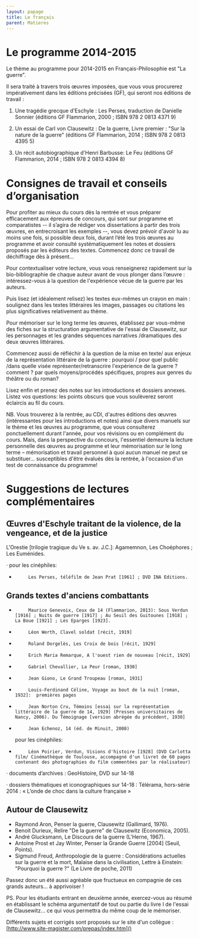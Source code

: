 ```yaml
---
layout: papage
title: Le français
parent: Matieres
---
```


# Le programme 2014-2015

Le thème au programme pour 2014-2015 en Français-Philosophie est "La guerre".

Il sera traité à travers trois œuvres imposées, que vous vous procurerez impérativement dans les éditions précisées (GF), qui seront nos éditions de travail&nbsp;:

1. Une tragédie grecque d'Eschyle : Les Perses, traduction de Danielle Sonnier (éditions GF Flammarion, 2000 ; ISBN 978 2 0813 4371 9) 

2. Un essai de Carl von Clausewitz : De la guerre, Livre premier : "Sur la nature de la guerre" (éditions GF Flammarion, 2014 ; ISBN 978 2 0813 4395 5) 

3. Un récit autobiographique d'Henri Barbusse: Le Feu (éditions GF Flammarion, 2014 ; ISBN 978 2 0813 4394 8)

# Consignes de travail et conseils d’organisation

Pour profiter au mieux du cours dès la rentrée et vous préparer efficacement aux épreuves de concours, qui sont sur programme et comparatistes -- il s’agira de rédiger vos dissertations à partir des trois œuvres, en entrecroisant les exemples --, vous devez prévoir d'avoir lu au moins une fois, si possible deux fois, durant l’été les trois œuvres au programme et avoir consulté systématiquement les notes et dossiers proposés par les éditeurs des textes. Commencez donc ce travail de déchiffrage dès à présent…

 Pour contextualiser votre lecture, vous vous renseignerez rapidement sur la bio-bibliographie de chaque auteur avant de vous plonger dans l’œuvre&nbsp;: intéressez-vous à la question de l'expérience vécue de la guerre par les auteurs.

Puis lisez (et idéalement relisez) les textes eux-mêmes un crayon en main : soulignez dans les textes littéraires les images, passages ou citations les plus significatives relativement au thème. 

Pour mémoriser sur le long terme les œuvres, établissez par vous-même des fiches sur la structuration argumentative de l'essai de Clausewitz, sur les personnages et les grandes séquences narratives /dramatiques des deux œuvres littéraires.

Commencez aussi de réfléchir à la question de la mise en texte/ aux enjeux de la représentation littéraire de la guerre : pourquoi / pour quel public /dans quelle visée représenter/retranscrire l'expérience de la guerre ? comment ? par quels moyens/procédés spécifiques, propres aux genres du théâtre ou du roman?

Lisez enfin et prenez des notes sur les introductions et dossiers annexes. Listez vos questions: les points obscurs que vous soulèverez seront éclaircis au fil du cours.

 

NB. Vous trouverez à la rentrée, au CDI, d'autres éditions des œuvres (intéressantes pour les introductions et notes) ainsi que divers manuels sur le thème et les œuvres au programme, que vous consulterez ponctuellement durant l'année, pour vos révisions ou en complément du cours. Mais, dans la perspective du concours, l'essentiel demeure la lecture personnelle des œuvres au programme et leur mémorisation sur le long terme – mémorisation et travail personnel à quoi aucun manuel ne peut se substituer... susceptibles d'être évalués dès la rentrée, à l'occasion d'un test de connaissance du programme!

 

# Suggestions de lectures complémentaires

## Œuvres d'Eschyle traitant de la violence, de la vengeance, et de la justice 

 L'Orestie [trilogie tragique du Ve s. av. J.C.]:  Agamemnon, Les Choéphores ; Les  Euménides.

·         pour les cinéphiles:

-          Les Perses, téléfilm de Jean Prat [1961] ; DVD INA Editions.

## Grands textes d'anciens combattants 

-          Maurice Genevoix, Ceux de 14 (Flammarion, 2013): Sous Verdun [1916] ; Nuits de guerre [1917] ; Au Seuil des Guitounes [1918] ; La Boue [1921] ; Les Eparges [1923].

-          Léon Werth, Clavel soldat [récit, 1919]

-          Roland Dorgelès, Les Croix de bois [récit, 1929]

-          Erich Maria Remarque, A l'ouest rien de nouveau [récit, 1929]

-          Gabriel Chevallier, La Peur [roman, 1930]

-          Jean Giono, Le Grand Troupeau [roman, 1931]

-          Louis-Ferdinand Céline, Voyage au bout de la nuit [roman, 1932]:  premières pages

-          Jean Norton Cru, Témoins [essai sur la représentation littéraire de la guerre de 14, 1929] (Presses universitaires de Nancy, 2006). Du Témoignage [version abrégée du précédent, 1930]

-          Jean Echenoz, 14 (éd. de Minuit, 2008)

 

     pour les cinéphiles:

-          Léon Poirier, Verdun, Visions d'histoire [1928] (DVD Carlotta film/ Cinémathèque de Toulouse, accompagné d'un livret de 60 pages contenant des photographies du film commentées par le réalisateur)

·         documents d’archives : GeoHistoire, DVD sur 14-18

·         dossiers thématiques et iconographiques sur 14-18 : Télérama, hors-série 2014 : « L’onde de choc dans la culture française »

 

## Autour de Clausewitz

-  Raymond Aron, Penser la guerre, Clausewitz (Gallimard, 1976).
- Benoit Durieux, Relire "De la guerre" de Clausewitz (Economica, 2005).
- André Glucksmann, Le Discours de la guerre (L'Herne, 1967).
- Antoine Prost et Jay Winter, Penser la Grande Guerre [2004] (Seuil, Points).
- Sigmund Freud, Anthropologie de la guerre : Considérations actuelles sur la guerre et la mort, Malaise dans la civilisation, Lettre à Einstein: "Pourquoi la guerre ?" (Le Livre de poche, 2011)

Passez donc un été aussi agréable que fructueux en compagnie de ces grands auteurs… à apprivoiser !

 

 PS. Pour les étudiants entrant en deuxième année, exercez-vous au résumé en établissant le schéma argumentatif de tout ou partie du livre I de l'essai de Clausewitz… ce qui vous permettra du même coup de le mémoriser.

Différents sujets et corrigés sont proposés sur le site d'un collègue : [http://www.site-magister.com/prepas/index.htm]()
